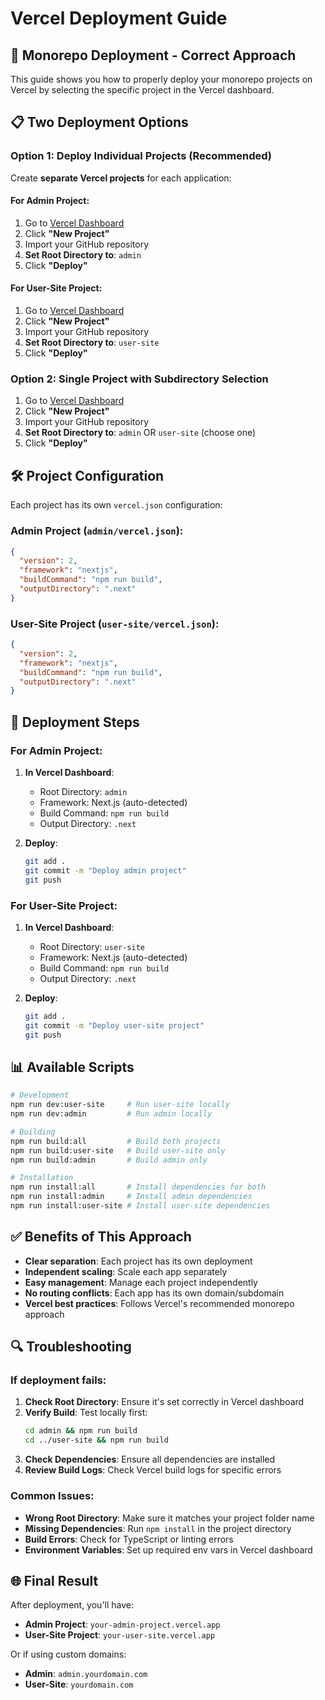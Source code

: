 # Vercel Deployment Guide

## 🚀 Monorepo Deployment - Correct Approach

This guide shows you how to properly deploy your monorepo projects on Vercel by selecting the specific project in the Vercel dashboard.

## 📋 Two Deployment Options

### Option 1: Deploy Individual Projects (Recommended)

Create **separate Vercel projects** for each application:

#### For Admin Project:
1. Go to [Vercel Dashboard](https://vercel.com/dashboard)
2. Click **"New Project"**
3. Import your GitHub repository
4. **Set Root Directory to**: `admin`
5. Click **"Deploy"**

#### For User-Site Project:
1. Go to [Vercel Dashboard](https://vercel.com/dashboard)
2. Click **"New Project"**
3. Import your GitHub repository
4. **Set Root Directory to**: `user-site`
5. Click **"Deploy"**

### Option 2: Single Project with Subdirectory Selection

1. Go to [Vercel Dashboard](https://vercel.com/dashboard)
2. Click **"New Project"**
3. Import your GitHub repository
4. **Set Root Directory to**: `admin` OR `user-site` (choose one)
5. Click **"Deploy"**

## 🛠️ Project Configuration

Each project has its own `vercel.json` configuration:

### Admin Project (`admin/vercel.json`):
```json
{
  "version": 2,
  "framework": "nextjs",
  "buildCommand": "npm run build",
  "outputDirectory": ".next"
}
```

### User-Site Project (`user-site/vercel.json`):
```json
{
  "version": 2,
  "framework": "nextjs", 
  "buildCommand": "npm run build",
  "outputDirectory": ".next"
}
```

## 🚀 Deployment Steps

### For Admin Project:
1. **In Vercel Dashboard**:
   - Root Directory: `admin`
   - Framework: Next.js (auto-detected)
   - Build Command: `npm run build`
   - Output Directory: `.next`

2. **Deploy**:
   ```bash
   git add .
   git commit -m "Deploy admin project"
   git push
   ```

### For User-Site Project:
1. **In Vercel Dashboard**:
   - Root Directory: `user-site`
   - Framework: Next.js (auto-detected)
   - Build Command: `npm run build`
   - Output Directory: `.next`

2. **Deploy**:
   ```bash
   git add .
   git commit -m "Deploy user-site project"
   git push
   ```

## 📊 Available Scripts

```bash
# Development
npm run dev:user-site     # Run user-site locally
npm run dev:admin         # Run admin locally

# Building
npm run build:all         # Build both projects
npm run build:user-site   # Build user-site only
npm run build:admin       # Build admin only

# Installation
npm run install:all       # Install dependencies for both
npm run install:admin     # Install admin dependencies
npm run install:user-site # Install user-site dependencies
```

## ✅ Benefits of This Approach

- **Clear separation**: Each project has its own deployment
- **Independent scaling**: Scale each app separately
- **Easy management**: Manage each project independently
- **No routing conflicts**: Each app has its own domain/subdomain
- **Vercel best practices**: Follows Vercel's recommended monorepo approach

## 🔍 Troubleshooting

### If deployment fails:
1. **Check Root Directory**: Ensure it's set correctly in Vercel dashboard
2. **Verify Build**: Test locally first:
   ```bash
   cd admin && npm run build
   cd ../user-site && npm run build
   ```
3. **Check Dependencies**: Ensure all dependencies are installed
4. **Review Build Logs**: Check Vercel build logs for specific errors

### Common Issues:
- **Wrong Root Directory**: Make sure it matches your project folder name
- **Missing Dependencies**: Run `npm install` in the project directory
- **Build Errors**: Check for TypeScript or linting errors
- **Environment Variables**: Set up required env vars in Vercel dashboard

## 🌐 Final Result

After deployment, you'll have:
- **Admin Project**: `your-admin-project.vercel.app`
- **User-Site Project**: `your-user-site.vercel.app`

Or if using custom domains:
- **Admin**: `admin.yourdomain.com`
- **User-Site**: `yourdomain.com`
